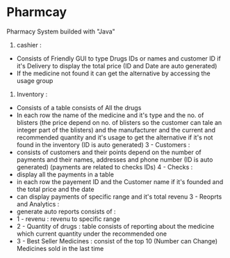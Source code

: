 # Pharmcay
Pharmacy System builded with "Java"

1. cashier :
- Consists of Friendly GUI to type Drugs IDs or names and customer ID if it's Delivery to display the total price (ID and Date are auto generated)
- If the medicine not found it can get the alternative by accessing the usage group
1. Inventory :
- Consists of a table consists of All the drugs
- In each row the name of the medicine and it's type and the no. of blisters (the price depend on no. of blisters so the customer can tale an integer part of the blisters) and the manufacturer and the current and recommended quantity and it's usage to get the alternative if it's not found in the inventory (ID is auto generated)
3 - Customers :
- consists of customers and their points depend on the number of payments and their names, addresses and phone number (ID is auto generated) (payments are related to checks IDs)
4 - Checks :
- display all the payments in a table
- in each row the payement ID and the Customer name if it's founded and the total price and the date
- can display payments of specific range and it's total revenu
3 - Reoprts and Analytics :
- generate auto reports consists of :
- 1 - revenu : revenu to specific range
- 2 - Quantity of drugs : table consists of reporting about the medicine which current quantity under the recommended one
- 3 - Best Seller Medicines : consist of the top 10 (Number can Change) Medicines sold in the last time
